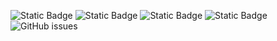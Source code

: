 ![Static Badge](https://img.shields.io/badge/blacklists-60-000000) ![Static Badge](https://img.shields.io/badge/blacklisted-2629245-cc0000) ![Static Badge](https://img.shields.io/badge/whitelisted-2245-00CC00) ![Static Badge](https://img.shields.io/badge/streaming_blacklist-28107-000000) ![GitHub issues](https://img.shields.io/github/issues/fabriziosalmi/blacklists)
